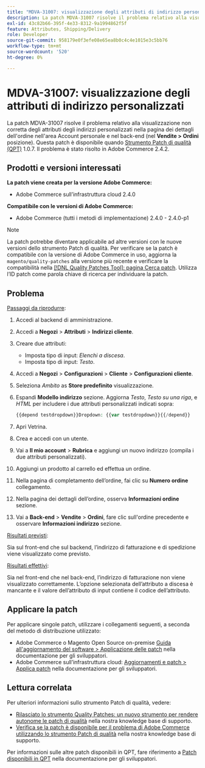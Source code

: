 ```yaml
---
title: "MDVA-31007: visualizzazione degli attributi di indirizzo personalizzati"
description: La patch MDVA-31007 risolve il problema relativo alla visualizzazione non corretta degli attributi degli indirizzi personalizzati nella pagina dei dettagli dell'ordine nell'area Account personale e nel back-end (nella posizione **Sales &gt; Orders**). Questa patch è disponibile quando è installato [Quality Patches Tool (QPT)](/help/announcements/adobe-commerce-announcements/magento-quality-patches-released-new-tool-to-self-serve-quality-patches.md) 1.0.7. Il problema è stato risolto in Adobe Commerce 2.4.2.
exl-id: 43c82b66-395f-4e33-8312-9a1994862f5f
feature: Attributes, Shipping/Delivery
role: Developer
source-git-commit: 958179e0f3efe08e65ea8b0c4c4e1015e3c5bb76
workflow-type: tm+mt
source-wordcount: '520'
ht-degree: 0%

---
```


# MDVA-31007: visualizzazione degli attributi di indirizzo personalizzati

La patch MDVA-31007 risolve il problema relativo alla visualizzazione non corretta degli attributi degli indirizzi personalizzati nella pagina dei dettagli dell&#39;ordine nell&#39;area Account personale e nel back-end (nel **Vendite > Ordini** posizione). Questa patch è disponibile quando [Strumento Patch di qualità (QPT)](/help/announcements/adobe-commerce-announcements/magento-quality-patches-released-new-tool-to-self-serve-quality-patches.md) 1.0.7. Il problema è stato risolto in Adobe Commerce 2.4.2.

## Prodotti e versioni interessati

**La patch viene creata per la versione Adobe Commerce:**

* Adobe Commerce sull’infrastruttura cloud 2.4.0

**Compatibile con le versioni di Adobe Commerce:**

* Adobe Commerce (tutti i metodi di implementazione) 2.4.0 - 2.4.0-p1

>[!NOTE]
>
>La patch potrebbe diventare applicabile ad altre versioni con le nuove versioni dello strumento Patch di qualità. Per verificare se la patch è compatibile con la versione di Adobe Commerce in uso, aggiorna la `magento/quality-patches` alla versione più recente e verificare la compatibilità nella [[!DNL Quality Patches Tool]: pagina Cerca patch](https://devdocs.magento.com/quality-patches/tool.html#patch-grid). Utilizza l’ID patch come parola chiave di ricerca per individuare la patch.

## Problema

<u>Passaggi da riprodurre</u>:

1. Accedi al backend di amministrazione.
1. Accedi a **Negozi** > **Attributi** > **Indirizzi cliente**.
1. Creare due attributi:

   * Imposta tipo di input: *Elenchi a discesa*.
   * Imposta tipo di input: *Testo*.

1. Accedi a **Negozi** > **Configurazioni** > **Cliente** > **Configurazioni cliente**.
1. Seleziona *Ambito* as **Store predefinito** visualizzazione.
1. Espandi **Modello indirizzo** sezione. Aggiorna *Testo*, *Testo su una riga*, e *HTML* per includere i due attributi personalizzati indicati sopra:

   ```php
   {{depend testdropdown}}Dropdown: {{var testdropdown}}{{/depend}}    {{depend testtext}}Text: {{var testtext}}{{/depend}}
   ```

1. Apri Vetrina.
1. Crea e accedi con un utente.
1. Vai a **Il mio account** > **Rubrica** e aggiungi un nuovo indirizzo (compila i due attributi personalizzati).
1. Aggiungi un prodotto al carrello ed effettua un ordine.
1. Nella pagina di completamento dell’ordine, fai clic su **Numero ordine** collegamento.
1. Nella pagina dei dettagli dell’ordine, osserva **Informazioni ordine** sezione.
1. Vai a **Back-end** > **Vendite** > **Ordini**, fare clic sull&#39;ordine precedente e osservare **Informazioni indirizzo** sezione.

<u>Risultati previsti</u>:

Sia sul front-end che sul backend, l’indirizzo di fatturazione e di spedizione viene visualizzato come previsto.

<u>Risultati effettivi</u>:

Sia nel front-end che nel back-end, l’indirizzo di fatturazione non viene visualizzato correttamente. L’opzione selezionata dell’attributo a discesa è mancante e il valore dell’attributo di input contiene il codice dell’attributo.

## Applicare la patch

Per applicare singole patch, utilizzare i collegamenti seguenti, a seconda del metodo di distribuzione utilizzato:

* Adobe Commerce o Magento Open Source on-premise [Guida all&#39;aggiornamento del software > Applicazione delle patch](https://devdocs.magento.com/guides/v2.4/comp-mgr/patching/mqp.html) nella documentazione per gli sviluppatori.
* Adobe Commerce sull’infrastruttura cloud: [Aggiornamenti e patch > Applica patch](https://devdocs.magento.com/cloud/project/project-patch.html) nella documentazione per gli sviluppatori.

## Lettura correlata

Per ulteriori informazioni sullo strumento Patch di qualità, vedere:

* [Rilasciato lo strumento Quality Patches: un nuovo strumento per rendere autonome le patch di qualità](/help/announcements/adobe-commerce-announcements/magento-quality-patches-released-new-tool-to-self-serve-quality-patches.md) nella nostra knowledge base di supporto.
* [Verifica se la patch è disponibile per il problema di Adobe Commerce utilizzando lo strumento Patch di qualità](/help/support-tools/patches-available-in-qpt-tool/check-patch-for-magento-issue-with-magento-quality-patches.md) nella nostra knowledge base di supporto.

Per informazioni sulle altre patch disponibili in QPT, fare riferimento a [Patch disponibili in QPT](https://devdocs.magento.com/quality-patches/tool.html#patch-grid) nella documentazione per gli sviluppatori.
